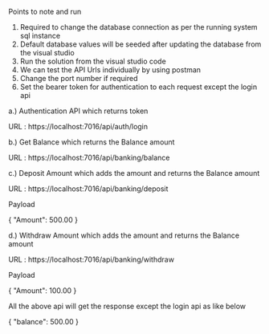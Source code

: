 Points to note and run

1. Required to change the database connection as per the running system sql instance
2. Default database values will be seeded after updating the database from the visual studio
3. Run the solution from the visual studio code
4. We can test the API Urls individually by using postman
5. Change the port number if required
6. Set the bearer token for authentication to each request except the login api

a.) Authentication API which returns token

URL : https://localhost:7016/api/auth/login

b.) Get Balance which returns the Balance amount

URL : https://localhost:7016/api/banking/balance

c.) Deposit Amount which adds the amount and returns the Balance amount

URL : https://localhost:7016/api/banking/deposit

Payload

{
    "Amount": 500.00
}

d.) Withdraw Amount which adds the amount and returns the Balance amount

URL : https://localhost:7016/api/banking/withdraw

Payload

{
    "Amount": 100.00
}

All the above api will get the response except the login api as like below

{
    "balance": 500.00
}
